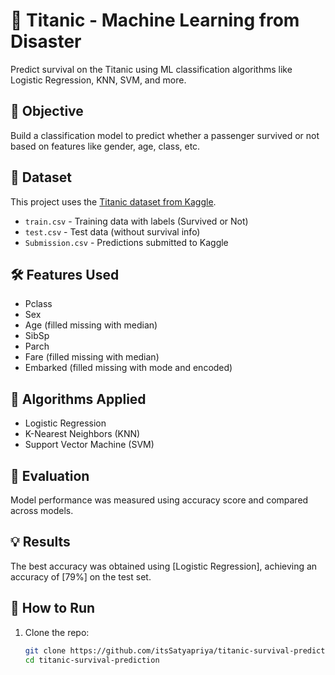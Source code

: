 # 🚢 Titanic - Machine Learning from Disaster

Predict survival on the Titanic using ML classification algorithms like Logistic Regression, KNN, SVM, and more.

## 📌 Objective

Build a classification model to predict whether a passenger survived or not based on features like gender, age, class, etc.

## 📂 Dataset

This project uses the [Titanic dataset from Kaggle](https://www.kaggle.com/competitions/titanic).

- `train.csv` - Training data with labels (Survived or Not)
- `test.csv` - Test data (without survival info)
- `Submission.csv` - Predictions submitted to Kaggle

## 🛠️ Features Used

- Pclass
- Sex
- Age (filled missing with median)
- SibSp
- Parch
- Fare (filled missing with median)
- Embarked (filled missing with mode and encoded)

## 🧠 Algorithms Applied

- Logistic Regression
- K-Nearest Neighbors (KNN)
- Support Vector Machine (SVM)

## 🔎 Evaluation

Model performance was measured using accuracy score and compared across models.

## 💡 Results

The best accuracy was obtained using [Logistic Regression], achieving an accuracy of [79%] on the test set.

## 🚀 How to Run

1. Clone the repo:
   ```bash
   git clone https://github.com/itsSatyapriya/titanic-survival-prediction.git
   cd titanic-survival-prediction

